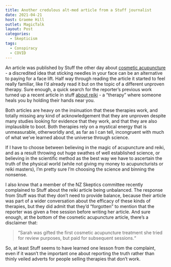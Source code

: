 ```yaml
---
title: Another credulous alt-med article from a Stuff journalist
date: 2021-04-21
host: Graeme Hill
outlet: MagicTalk
layout: Post
categories:
  - Skepticism
tags:
  - Conspiracy
  - COVID
---
```


An article was published by Stuff the other day about [cosmetic acupuncture](https://www.newshub.co.nz/home/lifestyle/2021/04/going-under-the-needle-is-cosmetic-acupuncture-the-new-botox.html) - a discredited idea that sticking needles in your face can be an alternative to paying for a face lift. Half way through reading the article it started to feel really familiar, like I’d already read it but on the topic of a different unproven therapy. Sure enough, a quick search for the reporter’s previous work turned up a recent article in stuff [about reiki](https://www.newshub.co.nz/home/lifestyle/2021/01/auckland-reiki-healer-says-guided-energy-healing-on-the-rise-for-stressed-burnt-out-kiwis.html) - a “therapy” where someone heals you by holding their hands near you.

<!-- more -->

Both articles are heavy on the insinuation that these therapies work, and totally missing any kind of acknowledgement that they are unproven despite many studies looking for evidence that they work, and that they are also implausible to boot. Both therapies rely on a mystical energy that is unmeasurable, otherworldly and, as far as I can tell, incongruent with much of what we’ve learned about the universe through science.

If I have to choose between believing in the magic of acupuncture and reiki, and as a result throwing out huge swathes of well established science, or believing in the scientific method as the best way we have to ascertain the truth of the physical world (while not giving my money to acupuncturists or reiki masters), I’m pretty sure I’m choosing the science and binning the nonsense.

I also know that a member of the NZ Skeptics committee recently complained to Stuff about the reiki article being unbalanced. The response from Stuff was that they don’t need to provide balance, because their article was part of a wider conversation about the efficacy of these kinds of therapies, but they did admit that they’d “forgotten” to mention that the reporter was given a free session before writing her article. And sure enough, at the bottom of the cosmetic acupuncture article, there’s a disclaimer that:

> “Sarah was gifted the first cosmetic acupuncture treatment she tried for review purposes, but paid for subsequent sessions.“

So, at least Stuff seems to have learned one lesson from the complaint, even if it wasn’t the important one about reporting the truth rather than thinly veiled adverts for people selling therapies that don’t work.
